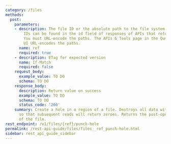 ```yaml
---
category: /files
methods:
  post:
    parameters:
    - description: The file ID or the absolute path to the file system object. File
        IDs can be found in the id field of responses of APIs that return file attributes.
        You must URL-encode the paths. The APIs & Tools page in the Qumulo Core Web
        UI URL-encodes the paths.
      name: ref
      required: true
    - description: ETag for expected version
      name: If-Match
      required: false
    request_body:
      example_value: TO DO
      schema: TO DO
    response_body:
      description: Return value on success
      example_value: TO DO
      schema: TO DO
      status_code: '200'
    summary: Create a hole in a region of a file. Destroys all data within the hole
      so that subsequent reads will return zeroes. Returns the post-operation attributes
      of the file.
rest_endpoint: /v1/files/{ref}/punch-hole
permalink: /rest-api-guide/files/files__ref_punch-hole.html
sidebar: rest_api_guide_sidebar
---
```


